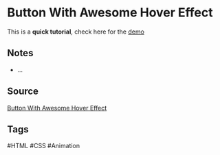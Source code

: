 # Button With Awesome Hover Effect
This is a **quick tutorial**, check here for the [demo](https://aldopolojr.github.io/button-hover/)

## Notes
- …

## Source
[Button With Awesome Hover Effect](https://youtu.be/SP0wAmjbaQ4)

## Tags
#HTML #CSS #Animation
